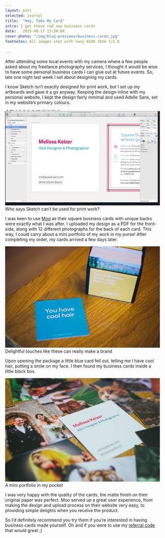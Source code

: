 ```yaml
---
layout: post
selected: journal
title:  "Hey, Take My Card"
intro: I got these rad new business cards
date:   2015-08-17 13:50:00
cover-photo: "/img/blog-previews/business-cards.jpg"
footnotes: All images shot with Sony A580 35mm f/1.8

---
```

After attending some local events with my camera where a few people asked about my freelance photography services, I thought it would be wise to have some personal business cards I can give out at future events. So, late one night last week I set about designing my cards.

I know Sketch isn’t exactly designed for print work, but I set up my artboards and gave it a go anyway. Keeping the design inline with my personal website, I kept the design fairly minimal and used Adelle Sans, set in my website’s primary colours.

<div class="article__image article__image--with-caption" >
  <img src="/img/blog/personal-business-cards-sketch.jpg" alt="Designing my business cards in Sketch" />
  <span class="caption">Who says Sketch can’t be used for print work?</span>
</div>

I was keen to use [Moo](http://www.moo.com/uk/share/#nxfrbj) as their square business cards with unique backs were exactly what I was after. I uploaded my design as a PDF for the front-side, along with 12 different photographs for the back of each card. This way, I could carry about a mini portfolio of my work in my purse! After completing my order, my cards arrived a few days later.

<div class="article__image article__image--with-caption" >
  <img src="/img/blog/business-cards-moo.jpg" alt="Delightful touches from Moo" />
  <span class="caption">Delightful touches like these can really make a brand</span>
</div>

Upon opening the package a little blue card fell out, telling me I have cool hair, putting a smile on my face.  I then found my business cards inside a little black box.

<div class="article__image article__image--with-caption" >
  <img src="/img/blog/business-cards-portfolio.jpg" alt="My new business cards" />
  <span class="caption">A mini portfolio in my pocket</span>
</div>

I was very happy with the quality of the cards, the matte finish on their original paper was perfect. Moo served up a great user experience, from making the design and upload process on their website very easy, to providing simple delights when you receive the product.

So I’d definitely recommend you try them if you’re interested in having business cards made yourself. Oh and if you were to use my [referral code](http://www.moo.com/uk/share/#nxfrbj) that would great ;)





